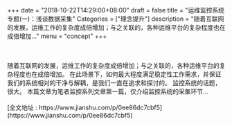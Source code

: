 +++
date = "2018-10-22T14:29:00+08:00"
draft = false
title = "运维监控系统专题(一)：浅谈数据采集"
Categories = ["理念提升"]
description = "随着互联网的发展，运维工作的复杂度成倍增加；与之关联的，各种运维平台的复杂程度也在成倍增加..."
menu = "concept"
+++

<br/>
<br/>
随着互联网的发展，运维工作的复杂度成倍增加；与之关联的，各种运维平台的复杂程度也在成倍增加。
在此场景下，如何最大程度满足稳定性工作需求，并保证我们的系统相对的干净与解耦，是我们一直在追求和探讨的。
监控系统的话题，很大。
本篇文章为笔者监控系列文章第一篇，仅介绍监控系统的采集环节...

<br/>
<br/>
[全文地址 : https://www.jianshu.com/p/0ee86dc7cbf5](https://www.jianshu.com/p/0ee86dc7cbf5)

